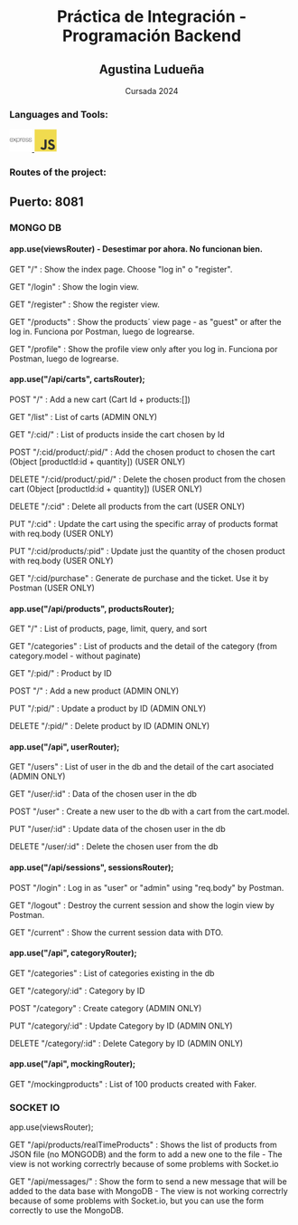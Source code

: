 <h1 align="center">Práctica de Integración - Programación Backend</h1>
<h2 align="center">Agustina Ludueña</h2>
<p align="center">Cursada 2024</p>

<h3 align="left">Languages and Tools:</h3>
<p align="left"> <a href="https://expressjs.com" target="_blank" rel="noreferrer"> <img src="https://raw.githubusercontent.com/devicons/devicon/master/icons/express/express-original-wordmark.svg" alt="express" width="40" height="40"/> </a> <a href="https://developer.mozilla.org/en-US/docs/Web/JavaScript" target="_blank" rel="noreferrer"> <img src="https://raw.githubusercontent.com/devicons/devicon/master/icons/javascript/javascript-original.svg" alt="javascript" width="40" height="40"/> </a> </p>

<h3 align="left">Routes of the project:</h3>
<h2 align="left">Puerto: 8081</h2>

<h3>MONGO DB</h3>

<h4>app.use(viewsRouter) - Desestimar por ahora. No funcionan bien.</h4>
<p>GET "/" : Show the index page. Choose "log in" o "register".</p>
<p>GET "/login" : Show the login view.</p>
<p>GET "/register" : Show the register view.</p>
<p>GET "/products" : Show the products´ view page - as "guest" or after the log in. Funciona por Postman, luego de logrearse.</p>
<p>GET "/profile" : Show the profile view only after you log in. Funciona por Postman, luego de logrearse.</p>

<h4>app.use("/api/carts", cartsRouter);</h4>
<p>POST "/" : Add a new cart (Cart Id + products:[])</p>
<p>GET "/list" : List of carts (ADMIN ONLY)</p>
<p>GET "/:cid/" : List of products inside the cart chosen by Id</p>
<p>POST "/:cid/product/:pid/" : Add the chosen product to chosen the cart (Object [productId:id + quantity]) (USER ONLY)</p>
<p>DELETE "/:cid/product/:pid/" : Delete the chosen product from the chosen cart (Object [productId:id + quantity]) (USER ONLY)</p>
<p>DELETE "/:cid" : Delete all products from the cart (USER ONLY)</p>
<p>PUT "/:cid" : Update the cart using the specific array of products format with req.body (USER ONLY) </p>
<p>PUT "/:cid/products/:pid" : Update just the quantity of the chosen product with req.body (USER ONLY)</p>
<p>GET "/:cid/purchase" : Generate de purchase and the ticket. Use it by Postman (USER ONLY)</p>


<h4>app.use("/api/products", productsRouter);</h4>
<p>GET "/" : List of products, page, limit, query, and sort</p>
<p>GET "/categories" : List of products and the detail of the category (from category.model - without paginate)</p>
<p>GET "/:pid/" : Product by ID</p>
<p>POST "/" : Add a new product (ADMIN ONLY)</p>
<p>PUT "/:pid/" : Update a product by ID (ADMIN ONLY)</p>
<p>DELETE "/:pid/" : Delete product by ID (ADMIN ONLY)</p>

<h4>app.use("/api", userRouter);</h4>
<p>GET "/users" : List of user in the db and the detail of the cart asociated (ADMIN ONLY)</p>
<p>GET "/user/:id" : Data of the chosen user in the db</p>
<p>POST "/user" : Create a new user to the db with a cart from the cart.model.</p>
<p>PUT "/user/:id" : Update data of the chosen user in the db</p>
<p>DELETE "/user/:id" : Delete the chosen user from the db</p>


<h4>app.use("/api/sessions", sessionsRouter);</h4>
<p>POST "/login" : Log in as "user" or "admin" using "req.body" by Postman.</p>
<p>GET "/logout" : Destroy the current session and show the login view by Postman.</p>
<p>GET "/current" : Show the current session data with DTO.</p>

<h4>app.use("/api", categoryRouter);</h4>
<p>GET "/categories" : List of categories existing in the db</p>
<p>GET "/category/:id" : Category by ID</p>
<p>POST "/category" : Create category (ADMIN ONLY)</p>
<p>PUT "/category/:id" : Update Category by ID (ADMIN ONLY)</p>
<p>DELETE "/category/:id" : Delete Category by ID (ADMIN ONLY)</p>

<h4>app.use("/api", mockingRouter);</h4>
<p>GET "/mockingproducts" : List of 100 products created with Faker.</p>

<h3>SOCKET IO</h3>
<p>app.use(viewsRouter);</p>
<p>GET "/api/products/realTimeProducts" : Shows the list of products from JSON file (no MONGODB) and the form to add a new one to the file - The view is not working correctrly because of some problems with Socket.io</p>
<p>GET "/api/messages/" : Show the form to send a new message that will be added to the data base with MongoDB - The view is not working correctrly because of some problems with Socket.io, but you can use the form correctly to use the MongoDB.</p>


